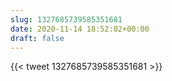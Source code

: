 ```yaml
---
slug: 1327685739585351681
date: 2020-11-14 18:52:02+00:00
draft: false
---
```


{{< tweet 1327685739585351681 >}}
